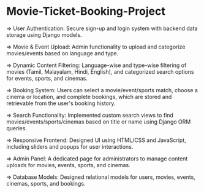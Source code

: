 # Movie-Ticket-Booking-Project
=> User Authentication: Secure sign-up and login system with backend data storage using Django models.

=> Movie & Event Upload: Admin functionality to upload and categorize movies/events based on language and type.

=> Dynamic Content Filtering: Language-wise and type-wise filtering of movies (Tamil, Malayalam, Hindi, English), and categorized search options for events, sports, and cinemas.

=> Booking System: Users can select a movie/event/sports match, choose a cinema or location, and complete bookings, which are stored and retrievable from the user's booking history.

=> Search Functionality: Implemented custom search views to find movies/events/sports/cinemas based on title or name using Django ORM queries.

=> Responsive Frontend: Designed UI using HTML/CSS and JavaScript, including sliders and popups for user interactions.

=> Admin Panel: A dedicated page for administrators to manage content uploads for movies, events, sports, and cinemas.

=> Database Models: Designed relational models for users, movies, events, cinemas, sports, and bookings.
